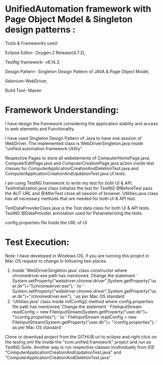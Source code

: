 # UnifiedAutomation framework with Page Object Model & Singleton design patterns :

Tools & Frameworks used:

Eclipse Editor- Oxygen.2 Release(4.7.2),

TestNg framework- v6.14.3,

Design Pattern- Singleton Design Pattern of JAVA  & Page Object Model, 

Selenium-WebDriver,

Build Tool- Maven

# Framework Understanding:

I have design the framework considering the application stablity and access to web elements and Functionality.

I have used Singleton Design Pattern of Java to have one session of WebDriver. The implemented class is WebDriverSingleton.java inside "unified.automation.framework.Utility".

Respective Pages to store all webelements of  ComputerHomePage.java,  ComputerEditPage.java and ComputerCreationPage.java action inside test classes for ComputerApplicationCreationAndDeletionTest.java  and ComputerApplicationCreationAndUpdationTest.java UI tests.

I am using TestNG framework to write my test for both UI & API. TestInitialization.java class initialize the test for TestNG @BeforeTest pass the AUT URL and @AfterTest close all session of browser. Utilities.java class has all necessary methods that are needed for both UI & API test.

TestDataProviderClass.java is the Test data class for both UI & API tests. TestNG @DataProvider annotation used for Parameterizing the tests.

config.properties file holds the URL of UI

# Test Execution:


Note: I have developed in Windows OS, if you are running this project in Mac OS request to change in following two places.
1. Inside 'WebDriverSingleton.java' class constructor where chromedriver.exe path has mentioned. Change the statement ' System.setProperty("webdriver.chrome.driver",System.getProperty("user.dir")+"\\\chromedriver.exe"); ' to ' System.setProperty("webdriver.chrome.driver",System.getProperty("user.dir")+"/chromedriver.exe"); ' as per Mac OS standard
2. 'Utilities.java' class inside initConfig() method where config.properties file path has mentioned. Change the statement ' FileInputStream readConfig = new FileInputStream(System.getProperty("user.dir")+ "\\\config.properties"); ' to ' FileInputStream readConfig = new FileInputStream(System.getProperty("user.dir")+ "/config.properties"); ' as per Mac OS standard


Clone or download project from the GITHUB url to eclipse and right click on the testng.xml file inside the "com.unified.framework" project and run as TestNG Suite. Another way is run respective classes invdividually from IDE "ComputerApplicationCreationAndUpdationTest.java" and "ComputerApplicationCreationAndDeletionTest.java"
